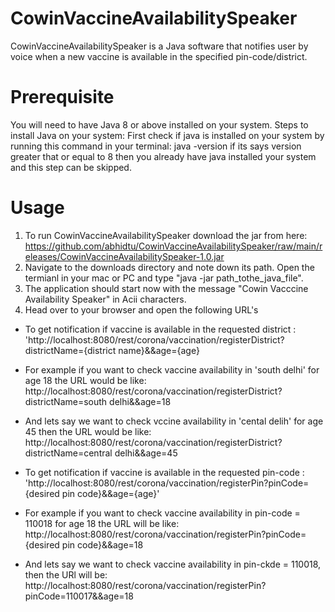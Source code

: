 # CowinVaccineAvailabilitySpeaker
CowinVaccineAvailabilitySpeaker is a Java software that notifies user by voice when a new vaccine is available in the specified pin-code/district.

# Prerequisite
You will need to have Java 8 or above installed on your system.
Steps to install Java on your system:
First check if java is installed on your system by running this command in your terminal: java -version if its says version greater that or equal to 8 then you already have java installed your system and this step can be skipped.

# Usage
1. To run CowinVaccineAvailabilitySpeaker download the jar from here:   https://github.com/abhidtu/CowinVaccineAvailabilitySpeaker/raw/main/releases/CowinVaccineAvailabilitySpeaker-1.0.jar
2. Navigate to the downloads directory and note down its path. Open the termianl in your mac or PC and type "java -jar path_tothe_java_file".
3. The application should start now with the message "Cowin Vacccine Availability Speaker" in Acii characters.
4. Head over to your browser and open the following URL's
 * To get notification if vaccine is available in the requested district : 'http://localhost:8080/rest/corona/vaccination/registerDistrict?districtName={district name}&&age={age}
 * For example if you want to check vaccine availability in 'south delhi' for age 18 the URL would be like: http://localhost:8080/rest/corona/vaccination/registerDistrict?districtName=south delhi&&age=18
 
* And lets say we want to check vccine availability in 'cental delih' for age 45 then the URL would be like: http://localhost:8080/rest/corona/vaccination/registerDistrict?districtName=central delhi&&age=45

* To get notification if vaccine is available in the requested pin-code : 'http://localhost:8080/rest/corona/vaccination/registerPin?pinCode={desired pin code}&&age={age}'

* For example if you want to check vaccine availability in pin-code = 110018 for age 18 the URL will be like: http://localhost:8080/rest/corona/vaccination/registerPin?pinCode={desired pin code}&&age=18

* And lets say we want to check vaccine availability in pin-ckde = 110018, then the URl will be: http://localhost:8080/rest/corona/vaccination/registerPin?pinCode=110017&&age=18
